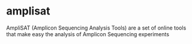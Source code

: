 # amplisat
AmpliSAT (Amplicon Sequencing Analysis Tools) are a set of online tools that make easy the analysis of Amplicon Sequencing experiments
